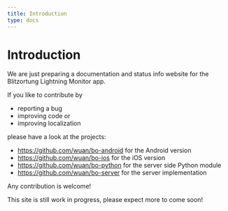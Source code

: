 ```yaml
---
title: Introduction
type: docs
---
```


# Introduction

We are just preparing a documentation and status info website for the Blitzortung Lightning Monitor app.

If you like to contribute by

  * reporting a bug
  * improving code or
  *   improving localization

please have a look at the projects:

  * https://github.com/wuan/bo-android for the Android version
  * https://github.com/wuan/bo-ios for the iOS version
  * https://github.com/wuan/bo-python for the server side Python module 
  * https://github.com/wuan/bo-server for the server implementation


Any contribution is welcome!

This site is still work in progress, please expect more to come soon!